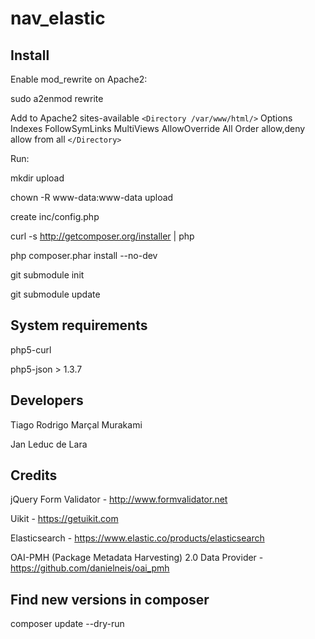 # nav_elastic


## Install

Enable mod_rewrite on Apache2: 

sudo a2enmod rewrite

Add to Apache2 sites-available
`<Directory /var/www/html/>`
        Options Indexes FollowSymLinks MultiViews
        AllowOverride All
        Order allow,deny
        allow from all
`</Directory>`


Run: 

mkdir upload

chown -R www-data:www-data upload

create inc/config.php

curl -s http://getcomposer.org/installer | php

php composer.phar install --no-dev

git submodule init

git submodule update


## System requirements

php5-curl

php5-json > 1.3.7


## Developers 

Tiago Rodrigo Marçal Murakami


Jan Leduc de Lara

## Credits

jQuery Form Validator - http://www.formvalidator.net

Uikit - https://getuikit.com

Elasticsearch - https://www.elastic.co/products/elasticsearch

OAI-PMH (Package Metadata Harvesting) 2.0 Data Provider - https://github.com/danielneis/oai_pmh


## Find new versions in composer

composer update --dry-run
